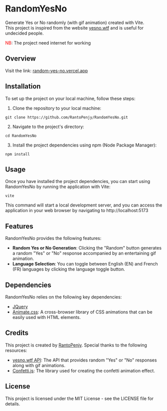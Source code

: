 # RandomYesNo
Generate Yes or No randomly (with gif animation) created with Vite. </br>
This project is inspired from the website [yesno.wtf](https://yesno.wtf) and is useful for undecided people.
<p><span style="color: red">NB</span>: The project need internet for working</p>

## Overview

Visit the link:
[random-yes-no.vercel.app](https://random-yes-no.vercel.app/)

## Installation
To set up the project on your local machine, follow these steps:

1. Clone the repository to your local machine:

```
git clone https://github.com/RantoPenjy/RandomYesNo.git
```

2. Navigate to the project's directory:

```
cd RandomYesNo
```

3. Install the project dependencies using npm (Node Package Manager):

```
npm install
```

## Usage

Once you have installed the project dependencies, you can start using RandomYesNo by running the application with Vite:

```
vite
```

This command will start a local development server, and you can access the application in your web browser by navigating to http://localhost:5173

## Features

RandomYesNo provides the following features:

- __Random Yes or No Generation__: Clicking the "Random" button generates a random "Yes" or "No" response accompanied by an entertaining gif animation.
- __Language Selection__: You can toggle between English (EN) and French (FR) languages by clicking the language toggle button.

## Dependencies

RandomYesNo relies on the following key dependencies:

- [JQuery](https://jquery.com)
- [Animate.css](https://animate.style): A cross-browser library of CSS animations that can be easily used with HTML elements.

## Credits

This project is created by [RantoPenjy](https://github.com/RantoPenjy). Special thanks to the following resources:

- [yesno.wtf API](https://yesno.wtf): The API that provides random "Yes" or "No" responses along with gif animations.
- [Confetti.js](https://github.com/Agezao/confetti.js): The library used for creating the confetti animation effect.

## License

This project is licensed under the MIT License - see the LICENSE file for details.
